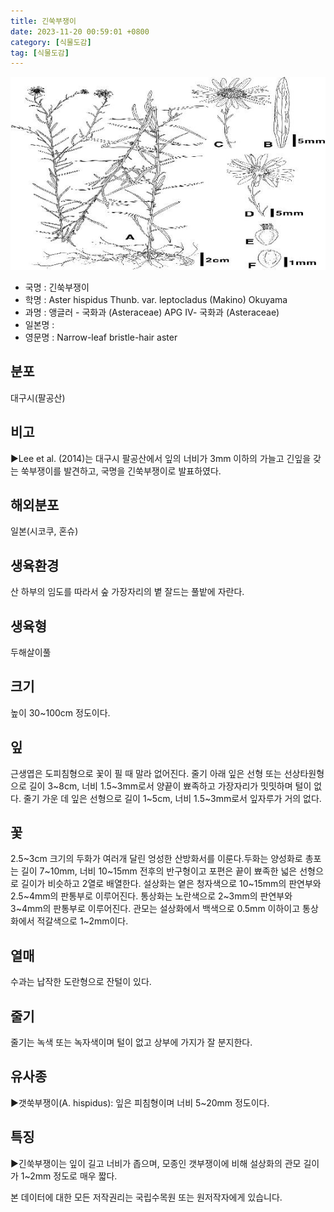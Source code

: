```yaml
---
title: 긴쑥부쟁이
date: 2023-11-20 00:59:01 +0800
category: [식물도감]
tag: [식물도감]
---
```




![긴쑥부쟁이](/assets/img/fileUpload/plants/basic/Compositae/Aster/1001703/1001703_20200520164344006files_th2.jpg)
- 국명 : 긴쑥부쟁이
- 학명 : Aster hispidus Thunb. var. leptocladus (Makino) Okuyama
- 과명 : 앵글러 - 국화과 (Asteraceae) APG Ⅳ- 국화과 (Asteraceae)
- 일본명 : 
- 영문명 : Narrow-leaf bristle-hair aster


## 분포
대구시(팔공산)
## 비고
▶Lee et al. (2014)는 대구시 팔공산에서 잎의 너비가 3mm 이하의 가늘고 긴잎을 갖는 쑥부쟁이를 발견하고, 국명을 긴쑥부쟁이로 발표하였다.
## 해외분포
일본(시코쿠, 혼슈)
## 생육환경
산 하부의 임도를 따라서 숲 가장자리의 볕 잘드는 풀밭에 자란다.
## 생육형
두해살이풀
## 크기
높이 30~100cm 정도이다.
## 잎
근생엽은 도피침형으로 꽃이 필 때 말라 없어진다. 줄기 아래 잎은 선형 또는 선상타원형으로 길이 3~8cm, 너비 1.5~3mm로서 양끝이 뾰족하고 가장자리가 밋밋하며 털이 없다. 줄기 가운 데 잎은 선형으로 길이 1~5cm, 너비 1.5~3mm로서 잎자루가 거의 없다.
## 꽃
2.5~3cm 크기의 두화가 여러개 달린 엉성한 산방화서를 이룬다.두화는 양성화로 총포는 길이 7~10mm, 너비 10~15mm 전후의 반구형이고 포편은 끝이 뾰족한 넓은 선형으로 길이가 비슷하고 2열로 배열한다. 설상화는 옅은 청자색으로 10~15mm의 판연부와 2.5~4mm의 판통부로 이루어진다. 통상화는 노란색으로 2~3mm의 판연부와 3~4mm의 판통부로 이루어진다. 관모는 설상화에서 백색으로 0.5mm 이하이고 통상화에서 적갈색으로 1~2mm이다.
## 열매
수과는 납작한 도란형으로 잔털이 있다.
## 줄기
줄기는 녹색 또는 녹자색이며 털이 없고 상부에 가지가 잘 분지한다.
## 유사종
▶갯쑥부쟁이(A. hispidus): 잎은 피침형이며 너비 5~20mm 정도이다.
## 특징
▶긴쑥부쟁이는 잎이 길고 너비가 좁으며, 모종인 갯부쟁이에 비해 설상화의 관모 길이가 1~2mm 정도로 매우 짧다.






본 데이터에 대한 모든 저작권리는 국립수목원 또는 원저작자에게 있습니다.
